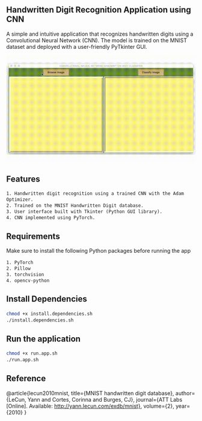 ## Handwritten Digit Recognition Application using CNN

A simple and intuitive application that recognizes handwritten digits using a Convolutional Neural Network (CNN). The model is trained on the MNIST dataset and deployed with a user-friendly PyTkinter GUI.


![alt text](demo.gif)

## Features

    1. Handwritten digit recognition using a trained CNN with the Adam Optimizer.
    2. Trained on the MNIST Handwritten Digit database.
    3. User interface built with Tkinter (Python GUI library).
    4. CNN implemented using PyTorch.

## Requirements

Make sure to install the following Python packages before running the app

    1. PyTorch
    2. Pillow
    3. torchvision
    4. opencv-python

## Install Dependencies 
```bash
chmod +x install.dependencies.sh
./install.dependencies.sh
```

## Run the application
```bash
chmod +x run.app.sh
./run.app.sh
```

## Reference

@article{lecun2010mnist,
         title={MNIST handwritten digit database},
         author={LeCun, Yann and Cortes, Corinna and Burges, CJ},
         journal={ATT Labs [Online]. Available: http://yann.lecun.com/exdb/mnist},
         volume={2},
         year={2010}
}


